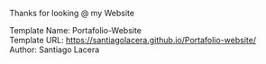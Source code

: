 Thanks for looking @ my Website

Template Name: Portafolio-Website<br>
Template URL: https://santiagolacera.github.io/Portafolio-website/<br>
Author: Santiago Lacera
